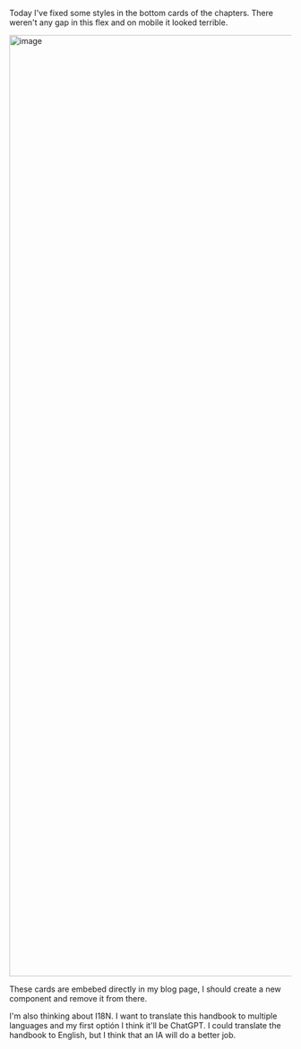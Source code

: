 Today I've fixed some styles in the bottom cards of the chapters. There weren't any gap in this flex and on mobile it looked terrible.

<img width="1680" alt="image" src="https://github.com/user-attachments/assets/68396cb6-5fd6-4c2e-8534-233436f288ae" />

These cards are embebed directly in my blog page, I should create a new component and remove it from there.

I'm also thinking about I18N. I want to translate this handbook to multiple languages and my first optión I think it'll be ChatGPT. I could translate the handbook to English, but I think that an IA will do a better job.
